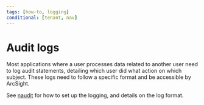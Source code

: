 ```yaml
---
tags: [how-to, logging]
conditional: [tenant, nav]
---
```


# Audit logs

Most applications where a user processes data related to another user need to log audit statements, detailing which user did what action on which subject. These logs need to follow a specific format and be accessible by ArcSight.

See [naudit](https://github.com/navikt/naudit) for how to set up the logging, and details on the log format.
